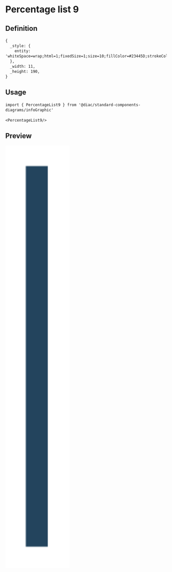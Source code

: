 # Percentage list 9

## Definition

```
{
  _style: { 
    entity: 'whiteSpace=wrap;html=1;fixedSize=1;size=10;fillColor=#23445D;strokeColor=none;shadow=0;',
  },
  _width: 11,
  _height: 190,
}
```

## Usage

```
import { PercentageList9 } from '@diac/standard-components-diagrams/infoGraphic'

<PercentageList9/>
```

## Preview

<img src="./percentage-list-9.png" width="200"/>
